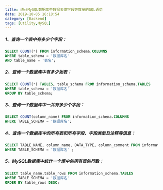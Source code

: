 ```yaml
---
title: 统计MySQL数据库中数据表或字段等数量的SQL语句
date: 2019-10-05 16:10:54
category: [Backend]
tags: [Utility,MySQL]
---
```




##### 1、查询一个表中有多少个字段：

```sql
SELECT COUNT(*) FROM information_schema.COLUMNS
WHERE table_schema = '数据库名'
AND table_name = '表名';
```

<!--more-->

##### 2、查询一个数据库中有多少张表：

```sql
SELECT COUNT(*) TABLES, table_schema FROM information_schema.TABLES  
WHERE table_schema = '数据库名' 
GROUP BY table_schema;
```



##### 3、查询一个数据库中一共有多少个字段：

```sql
SELECT COUNT(column_name) FROM information_schema.COLUMNS 
WHERE TABLE_SCHEMA = '数据库名';
```



##### 4、查询一个数据库中的所有表和所有字段、字段类型及注释等信息：

```sql
SELECT TABLE_NAME, column_name, DATA_TYPE, column_comment FROM information_schema.COLUMNS
WHERE TABLE_SCHEMA = '数据库名' ;
```



##### 5、MySQL数据库中统计一个库中的所有表的行数：

```sql
SELECT table_name,table_rows FROM information_schema.TABLES
WHERE TABLE_SCHEMA = '数据库名'
ORDER BY table_rows DESC;
```





